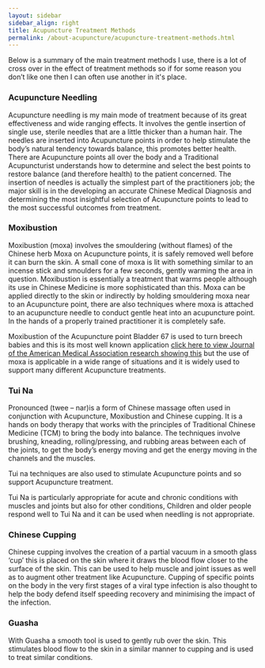 ```yaml
---
layout: sidebar
sidebar_align: right
title: Acupuncture Treatment Methods
permalink: /about-acupuncture/acupuncture-treatment-methods.html
---
```


Below is a summary of the main treatment methods I use, there is a lot of cross over in the effect of treatment methods so if for some reason you don’t like one then I can often use another in it's place.

### Acupuncture Needling

Acupuncture needling is my main mode of treatment because of its great effectiveness and wide ranging effects. It involves the gentle insertion of single use, sterile needles that are a little thicker than a human hair. The needles are inserted into Acupuncture points in order to help stimulate the body’s natural tendency towards balance, this promotes better health. There are Acupuncture points all over the body and a Traditional Acupuncturist understands how to determine and select the best points to restore balance (and therefore health) to the patient concerned.  The insertion of needles is actually the simplest part of the practitioners job; the major skill is in the developing an accurate Chinese Medical Diagnosis and determining the most insightful selection of Acupuncture points to lead to the most successful outcomes from treatment.

### Moxibustion
Moxibustion (moxa) involves the smouldering (without flames) of the Chinese herb Moxa on Acupuncture points, it is safely removed well before it can burn the skin.  A small cone of moxa is lit with something similar to an incense stick and smoulders for a few seconds, gently warming the area in question. Moxibustion is essentially a treatment that warms people although its use in Chinese Medicine is more sophisticated than this. Moxa can be applied directly to the skin or indirectly by holding smouldering moxa near to an Acupuncture point, there are also techniques where moxa is attached to an acupuncture needle to conduct gentle heat into an acupuncture point. In the hands of a properly trained practitioner it is completely safe.

Moxibustion of the Acupuncture point Bladder 67 is used to turn breech babies and this is its most well known application [click here to view Journal of the American Medical Association research showing this](https://jama.jamanetwork.com/article.aspx?articleid=188144) but the use of moxa is applicable in a wide range of situations and it is widely used to support many different Acupuncture treatments.

### Tui Na
Pronounced (twee – nar)is a form of Chinese massage often used in conjunction with Acupuncture, Moxibustion and Chinese cupping. It is a hands on body therapy that works with the principles of Traditional Chinese Medicine (TCM) to bring the body into balance. The techniques involve brushing, kneading, rolling/pressing, and rubbing areas between each of the joints, to get the body’s energy moving and get the energy moving in the channels and the muscles.

Tui na techniques are also used to stimulate Acupuncture points and so support Acupuncture treatment.

Tui Na is particularly appropriate for acute and chronic conditions with muscles and joints but also for other conditions, Children and older people respond well to Tui Na and it can be used when needling is not appropriate.

### Chinese Cupping
Chinese cupping involves the creation of a partial vacuum in a smooth glass ‘cup’ this is placed on the skin where it draws the blood flow closer to the surface of the skin. This can be used to help muscle and joint issues as well as to augment other treatment like Acupuncture. Cupping of specific points on the body in the very first stages of a viral type infection is also thought to help the body defend itself speeding recovery and minimising the impact of the infection.

### Guasha
With Guasha a smooth tool is used to gently rub over the skin. This stimulates blood flow to the skin in a similar manner to cupping and is used to treat similar conditions.